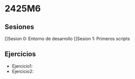 # 2425M6
## Sesiones

[]Sesion 0: Entorno de desarrollo
[]Sesion 1: Primeros scripts
## Ejercicios
 - Ejercicio1:
 - Ejercicio2:
